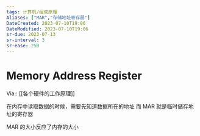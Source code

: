 ```yaml
---
tags: 计算机/组成原理 
Aliases: ["MAR","存储地址寄存器"]
DateCreated: 2023-07-10T19:06
DateModified: 2023-07-10T19:06
sr-due: 2023-07-13
sr-interval: 3
sr-ease: 250
---
```

# Memory Address Register
Via:: [[各个硬件的工作原理]]

在内存中读取数据的时候，需要先知道数据所在的地址
而 MAR 就是临时储存地址的寄存器

MAR 的大小反应了内存的大小